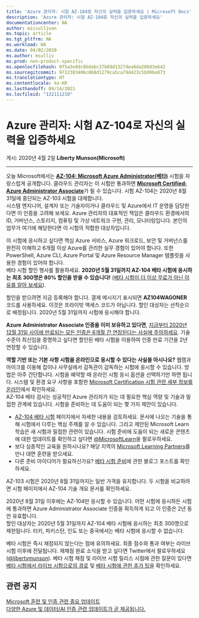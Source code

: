 ```yaml
---
title: 'Azure 관리자: 시험 AZ-104로 자신의 실력을 입증하세요 | Microsoft Docs'
description: 'Azure 관리자: 시험 AZ-104로 자신의 실력을 입증하세요'
documentationcenter: NA
author: micsullivan
ms.topic: article
ms.tgt_pltfrm: NA
ms.workload: NA
ms.date: 04/02/2020
ms.author: msulliv
ms.prod: non-product-specific
ms.openlocfilehash: 0f5a3e8dc8bdabc37b69d1327dea6da280d3e642
ms.sourcegitcommit: 9732383406c868d1279ca5ca79d423c5b99be073
ms.translationtype: HT
ms.contentlocale: ko-KR
ms.lasthandoff: 09/14/2021
ms.locfileid: "132111210"
---
```

# <a name="azure-administrators-show-off-your-skills-with-exam-az-104"></a>Azure 관리자: 시험 AZ-104로 자신의 실력을 입증하세요

게시: 2020년 4월 2일 **Liberty Munson(Microsoft)**

___

오늘 Microsoft에서는 [**AZ-104: Microsoft Azure Administrator(베타)**](/learn/certifications/exams/az-104?WT.mc_id=Blog__az104blog-Blog-wwl) 시험을 자랑스럽게 공개합니다. 클라우드 관리자는 이 시험만 통과하면 [**Microsoft Certified: Azure Administrator Associate**](/learn/certifications/azure-administrator?WT.mc_id=Blog__az104blog-Blog-wwl)가 될 수 있습니다. 시험 AZ-104는 2020년 8월 31일에 중단되는 AZ-103 시험을 대체합니다.  
시스템 엔지니어, 설계자 또는 기술자이거나 클라우드 및 Azure에서 IT 운영을 담당한다면 이 인증을 고려해 보세요. Azure 관리자의 대표적인 책임은 클라우드 환경에서의 ID, 거버넌스, 스토리지, 컴퓨팅 및 가상 네트워크 구현, 관리, 모니터링입니다. 본인의 업무가 여기에 해당한다면 이 시험의 적합한 대상자입니다.

이 시험에 응시하고 싶다면 핵심 Azure 서비스, Azure 워크로드, 보안 및 거버넌스를 완전히 이해하고 6개월 이상 Azure를 관리한 실무 경험이 있어야 합니다. 또한 PowerShell, Azure CLI, Azure Portal 및 Azure Resource Manager 템플릿을 사용한 경험이 있어야 합니다.  
베타 시험 할인 행사를 활용하세요. **2020년 5월 31일까지 AZ-104 베타 시험에 응시하는 최초 300명은 80% 할인을 받을 수 있습니다!** ([베타 시험이 더 이상 무료가 아닌 이유를 알아 보세요](https://www.microsoft.com/en-us/learning/community-blog-post.aspx?BlogId=8&Id=374922)).

할인을 받으려면 지금 등록해야 합니다. 결제 메시지기 표시되면 **AZ104WAGONER** 코드를 사용하세요. 이것은 프라이빗 액세스 코드가 아닙니다. 할인 대상자는 선착순으로 배정됩니다. 2020년 5월 31일까지 시험에 응시해야 합니다.

**Azure Administrator Associate 인증을 이미 보유하고 있다면**, [지금부터 2020년 12월 31일 사이에 만료되는 모든 인증은 6개월 간 연장된다는 사실에 주의하세요](https://www.microsoft.com/en-us/learning/community-blog-post.aspx?BlogId=8&Id=375289). 기술 수준이 최신임을 증명하고 싶다면 할인된 베타 시험을 이용하여 인증 만료 기간을 2년 연장할 수 있습니다.

**역할 기반 또는 기본 사항 시험을 온라인으로 응시할 수 있다는 사실을 아시나요?** 웹캠과 마이크를 이용해 집이나 사무실에서 감독관이 감독하는 시험에 응시할 수 있습니다. 방법은 아주 간단합니다. 시험을 예약할 때 온라인 시험 응시 옵션을 선택하기만 하면 됩니다. 시스템 및 환경 요구 사항을 포함한 [Microsoft Certification 시험 관련 세부 정보를 온라인](/learn/certifications/online-exams)에서 확인하세요.  
AZ-104 베타 검사는 성공적인 Azure 관리자가 되는 데 필요한 핵심 역량 및 기술과 밀접한 관계에 있습니다. 시험을 준비하는 데 도움이 되는 몇 가지 제안이 있습니다.

- [AZ-104 베타 시험](/learn/certifications/exams/az-104?WT.mc_id=Blog__az104blog-Blog-wwl) 페이지에서 자세한 내용을 검토하세요. 문서에 나오는 기술을 통해 시험에서 다루는 핵심 주제를 알 수 있습니다. 그리고 제안된 Microsoft Learn 학습은 새 시험과 밀접한 관련이 있습니다. 시험 준비에 도움이 되는 새로운 콘텐츠에 대한 업데이트를 확인하고 싶다면 [@MicrosoftLearn](https://twitter.com/MicrosoftLearn)을 팔로우하세요.
- 보다 심층적인 교육을 원하시나요? 해당 지역의 [Microsoft Learning Partners](https://aka.ms/LearningPartners)를 만나 대면 훈련을 받으세요.
- 다른 준비 아이디어가 필요하신가요? [베타 시험 준비](https://www.microsoft.com/en-us/learning/community-blog-post.aspx?BlogId=8&Id=374544)에 관한 블로그 포스트를 확인하세요.

AZ-103 시험은 2020년 8월 31일까지는 일반 가격을 유지합니다. 두 시험을 비교하려면 시험 페이지에서 AZ-104 기술 개요 문서를 확인하세요.

2020년 8월 31일 이후에는 AZ-104만 응시할 수 있습니다. 어떤 시험에 응시하든 시험에 통과하면 Azure Administrator Associate 인증을 획득하게 되고 이 인증은 2년 동안 유효합니다.  
할인 대상자는 2020년 5월 31일까지 AZ-104 베타 시험에 응시하는 최초 300명으로 제한됩니다. 터키, 파키스탄, 인도 또는 중국에서는 베타 시험에 응시할 수 없습니다.

베타 시험은 즉시 채점되지 않는다는 점에 유의하세요. 최종 점수와 통과 여부는 라이브 시험 이후에 전달됩니다. 재채점 완료 소식을 받고 싶다면 Twitter에서 팔로우하세요([@libertymunson](https://twitter.com/LibertyMunson)). 베타 시험 채점 및 라이브 시험 릴리스 시점에 관한 질문이 있다면 [베타 시험에서 라이브 시험으로의 경로](https://www.microsoft.com/en-us/learning/community-blog-post.aspx?BlogId=8&Id=374675) 및 [베타 시험에 관한 추가 팁](https://www.microsoft.com/en-us/learning/community-blog-post.aspx?BlogId=8&Id=374723)을 확인하세요.

## <a name="related-announcements"></a>관련 공지

[Microsoft 훈련 및 인증 관련 중요 업데이트](https://www.microsoft.com/en-us/learning/community-blog-post.aspx?BlogId=8&Id=375289)  
[다양한 Azure 및 데이터/AI 인증 관련 업데이트가 곧 제공됩니다.](https://www.microsoft.com/en-us/learning/community-blog-post.aspx?BlogId=8&Id=375281) 


